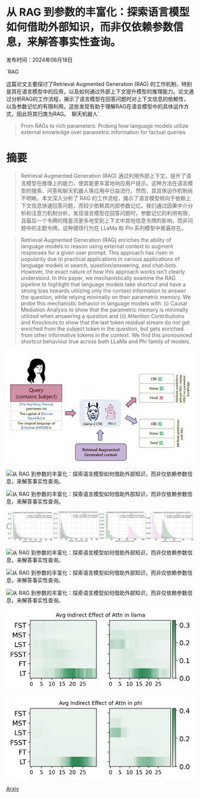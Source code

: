 # 从 RAG 到参数的丰富化：探索语言模型如何借助外部知识，而非仅依赖参数信息，来解答事实性查询。

发布时间：2024年06月18日

`RAG

这篇论文主要探讨了Retrieval Augmented Generation (RAG) 的工作机制，特别是其在语言模型中的应用，以及如何通过外部上下文提升模型的推理能力。论文通过分析RAG的工作流程，揭示了语言模型在回答问题时对上下文信息的依赖性，以及参数记忆的有限利用。这些发现有助于理解RAG在语言模型中的具体运作方式，因此将其归类为RAG。` `聊天机器人`

> From RAGs to rich parameters: Probing how language models utilize external knowledge over parametric information for factual queries

# 摘要

> Retrieval Augmented Generation (RAG) 通过利用外部上下文，提升了语言模型在推理上的能力，使其能更丰富地响应用户提示。这种方法在语言模型的搜索、问答和聊天机器人等应用中日益流行。然而，其具体运作机制尚不明晰。本文深入分析了 RAG 的工作流程，揭示了语言模型倾向于依赖上下文信息快速回答问题，而较少依赖其内部参数记忆。我们通过因果中介分析和注意力机制分析，发现语言模型在回答问题时，参数记忆的利用有限，且最后一个令牌的残差流更多地受到上下文中其他信息令牌的影响，而非问题中的主题令牌。这种捷径行为在 LLaMa 和 Phi 系列模型中普遍存在。

> Retrieval Augmented Generation (RAG) enriches the ability of language models to reason using external context to augment responses for a given user prompt. This approach has risen in popularity due to practical applications in various applications of language models in search, question/answering, and chat-bots. However, the exact nature of how this approach works isn't clearly understood. In this paper, we mechanistically examine the RAG pipeline to highlight that language models take shortcut and have a strong bias towards utilizing only the context information to answer the question, while relying minimally on their parametric memory. We probe this mechanistic behavior in language models with: (i) Causal Mediation Analysis to show that the parametric memory is minimally utilized when answering a question and (ii) Attention Contributions and Knockouts to show that the last token residual stream do not get enriched from the subject token in the question, but gets enriched from other informative tokens in the context. We find this pronounced shortcut behaviour true across both LLaMa and Phi family of models.

![从 RAG 到参数的丰富化：探索语言模型如何借助外部知识，而非仅依赖参数信息，来解答事实性查询。](../../../paper_images/2406.12824/x1.png)

![从 RAG 到参数的丰富化：探索语言模型如何借助外部知识，而非仅依赖参数信息，来解答事实性查询。](../../../paper_images/2406.12824/llama_causal_trace.png)

![从 RAG 到参数的丰富化：探索语言模型如何借助外部知识，而非仅依赖参数信息，来解答事实性查询。](../../../paper_images/2406.12824/phi_causal_trace.png)

![从 RAG 到参数的丰富化：探索语言模型如何借助外部知识，而非仅依赖参数信息，来解答事实性查询。](../../../paper_images/2406.12824/x2.png)

![从 RAG 到参数的丰富化：探索语言模型如何借助外部知识，而非仅依赖参数信息，来解答事实性查询。](../../../paper_images/2406.12824/final_knockouts.png)

![从 RAG 到参数的丰富化：探索语言模型如何借助外部知识，而非仅依赖参数信息，来解答事实性查询。](../../../paper_images/2406.12824/llama_knockout_vanilla.png)

![从 RAG 到参数的丰富化：探索语言模型如何借助外部知识，而非仅依赖参数信息，来解答事实性查询。](../../../paper_images/2406.12824/phi_vanilla_knockout.png)

![从 RAG 到参数的丰富化：探索语言模型如何借助外部知识，而非仅依赖参数信息，来解答事实性查询。](../../../paper_images/2406.12824/llama_attention_causal_trace.png)

![从 RAG 到参数的丰富化：探索语言模型如何借助外部知识，而非仅依赖参数信息，来解答事实性查询。](../../../paper_images/2406.12824/phi_attention_causal_trace.png)

[Arxiv](https://arxiv.org/abs/2406.12824)